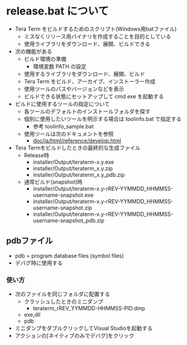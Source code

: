﻿# release.bat について

- Tera Term をビルドするためのスクリプト(Windows用batファイル)
  - ミスなくリリース用バイナリを作成することを目的としている
  - 使用ライブラリをダウンロード、展開、ビルドできる
- 次の機能がある
  - ビルド環境の準備
    - 環境変数 PATH の設定
  - 使用するライブラリをダウンロード、展開、ビルド
  - Tera Term をビルド、アーカイブ、インストーラー作成
  - 使用ツールのパスやバージョンなどを表示
  - ビルドできる状態にセットアップして cmd.exe を起動する
- ビルドに使用するツールの指定について
  - 各ツールのデフォルトのインストールフォルダを探す
  - 個別に使用したいツールを明示する場合は toolinfo.bat で指定する
    - 参考 toolinfo_sample.bat
  - 使用ツールは次のドキュメントを参照
    - [doc/ja/html/reference/develop.html](../doc/ja/html/reference/develop.html)
- Tera Termをビルドしたときの最終的な生成ファイル
  - Release時
    - installer/Output/teraterm-x.y.exe
    - installer/Output/teraterm_x.y.zip
    - installer/Output/teraterm_x.y_pdb.zip
  - 通常ビルド(snapshot)時
    - installer/Output/teraterm-x.y-rREV-YYMMDD_HHMMSS-username-snapshot.exe
    - installer/Output/teraterm-x.y-rREV-YYMMDD_HHMMSS-username-snapshot.zip
    - installer/Output/teraterm-x.y-rREV-YYMMDD_HHMMSS-username-snapshot_pdb.zip

## pdbファイル

- pdb = program database files (symbol files)
- デバグ時に使用する

### 使い方

- 次のファイルを同じフォルダに配置する
  - クラッシュしたときのミニダンプ
    - teraterm_rREV_YYMMDD-HHMMSS-PID.dmp
  - exe,dll
  - pdb
- ミニダンプをダブルクリックしてVisual Studioを起動する
- アクションの[ネイティブのみでデバグ]をクリック
